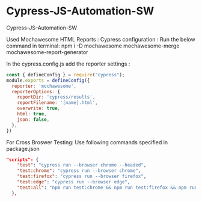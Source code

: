# Cypress-JS-Automation-SW
Cypress-JS-Automation-SW

Used Mochawesome HTML Reports :
Cypress configuration :
  Run the below command in terminal:
  npm i -D mochawesome mochawesome-merge mochawesome-report-generator

  In the cypress.config.js add the reporter settings :
  ```js
  const { defineConfig } = require("cypress");
  module.exports = defineConfig({
    reporter: 'mochawesome',
    reporterOptions: {
      reportDir: 'cypress/results',
      reportFilename: '[name].html',
      overwrite: true,
      html: true,
      json: false,
    },
  })
  ```
For Cross Broswer Testing:
Use following commands specified in package.json
```json
"scripts": {
    "test": "cypress run --browser chrome --headed",
    "test:chrome": "cypress run --browser chrome",
    "test:firefox": "cypress run --browser firefox",
    "test:edge": "cypress run --browser edge",
    "test:all": "npm run test:chrome && npm run test:firefox && npm run test:edge"
  },
```

